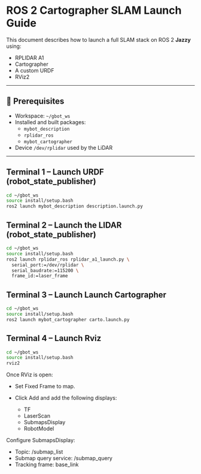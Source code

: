 # ROS 2 Cartographer SLAM Launch Guide

This document describes how to launch a full SLAM stack on ROS 2 **Jazzy** using:

- RPLIDAR A1
- Cartographer
- A custom URDF
- RViz2

---

## 🧰 Prerequisites

- Workspace: `~/gbot_ws`
- Installed and built packages:
  - `mybot_description`
  - `rplidar_ros`
  - `mybot_cartographer`
- Device `/dev/rplidar` used by the LiDAR

---

## Terminal 1 – Launch URDF (robot_state_publisher)

```bash
cd ~/gbot_ws
source install/setup.bash
ros2 launch mybot_description description.launch.py
```
## Terminal 2 – Launch the LIDAR (robot_state_publisher)
```bash
cd ~/gbot_ws
source install/setup.bash
ros2 launch rplidar_ros rplidar_a1_launch.py \
  serial_port:=/dev/rplidar \
  serial_baudrate:=115200 \
  frame_id:=laser_frame
```

## Terminal 3 – Launch Launch Cartographer
```bash
cd ~/gbot_ws
source install/setup.bash
ros2 launch mybot_cartographer carto.launch.py
```

## Terminal 4 – Launch Rviz
```bash
cd ~/gbot_ws
source install/setup.bash
rviz2
```

Once RViz is open:

- Set Fixed Frame to map.

- Click Add and add the following displays:

    - TF
    - LaserScan
    - SubmapsDisplay
    - RobotModel

Configure SubmapsDisplay:
  - Topic: /submap_list
  - Submap query service: /submap_query
  - Tracking frame: base_link


